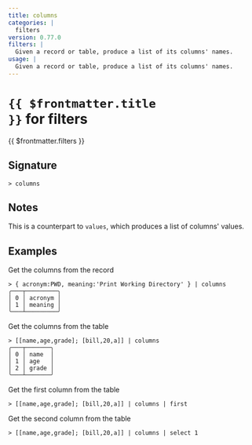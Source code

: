 ```yaml
---
title: columns
categories: |
  filters
version: 0.77.0
filters: |
  Given a record or table, produce a list of its columns' names.
usage: |
  Given a record or table, produce a list of its columns' names.
---
```


# <code>{{ $frontmatter.title }}</code> for filters

<div class='command-title'>{{ $frontmatter.filters }}</div>

## Signature

```> columns ```

## Notes
This is a counterpart to `values`, which produces a list of columns' values.
## Examples

Get the columns from the record
```shell
> { acronym:PWD, meaning:'Print Working Directory' } | columns
╭───┬─────────╮
│ 0 │ acronym │
│ 1 │ meaning │
╰───┴─────────╯

```

Get the columns from the table
```shell
> [[name,age,grade]; [bill,20,a]] | columns
╭───┬───────╮
│ 0 │ name  │
│ 1 │ age   │
│ 2 │ grade │
╰───┴───────╯

```

Get the first column from the table
```shell
> [[name,age,grade]; [bill,20,a]] | columns | first

```

Get the second column from the table
```shell
> [[name,age,grade]; [bill,20,a]] | columns | select 1

```
